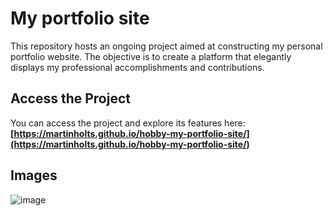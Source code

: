 # My portfolio site

This repository hosts an ongoing project aimed at constructing my personal portfolio website. The objective is to create a platform that elegantly displays my professional accomplishments and contributions.

## Access the Project

You can access the project and explore its features here: **[https://martinholts.github.io/hobby-my-portfolio-site/](https://martinholts.github.io/hobby-my-portfolio-site/)**

## Images

![image](https://github.com/user-attachments/assets/d07745ec-6e76-41d1-aeb2-4b101beebffb)
